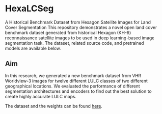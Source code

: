 # HexaLCSeg
A Historical Benchmark Dataset from Hexagon Satellite Images for Land Cover Segmentation 
This repository demonstrates a novel open land cover benchmark dataset generated from historical Hexagon (KH-9) reconnaissance satellite images to be used in deep learning-based image segmentation task. 
The dataset, related source code, and pretrained models are available below.


Aim
---------------------

In this research, we generated a new benchmark dataset from VHR Worldview-3 images for twelve different LULC classes of two different geographical locations. We evaluated the performance of different segmentation architectures and encoders to find out the best solution to create highly accurate LULC maps. 


The dataset and the weights can be found [here](https://drive.google.com/drive/folders/1PJ69xGJl9oPc9FR1XWbY6ZgDIiAQFaq5?usp=sharing).

